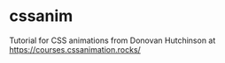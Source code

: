# cssanim
Tutorial for CSS animations from Donovan Hutchinson at https://courses.cssanimation.rocks/
